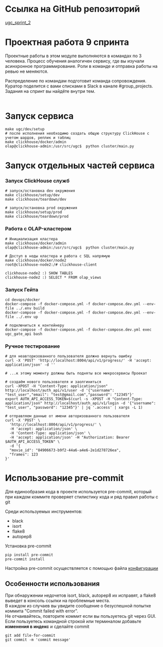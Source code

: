 # Ссылка на GitHub репозиторий

[ugc_sprint_2](https://github.com/merkushov/ugc_sprint_2)

# Проектная работа 9 спринта

Проектные работы в этом модуле выполняются в командах по 3 человека. Процесс обучения аналогичен сервису, где вы изучали асинхронное программирование. Роли в команде и отправка работы на ревью не меняются.  

Распределение по командам подготовит команда сопровождения. Куратор поделится с вами списками в Slack в канале #group_projects.  
Задания на спринт вы найдёте внутри тем.  
<br>
# Запуск сервиса
```
make ugc/dev/setup
# после исполнения необходимо создать общую структуру ClickHouse с учетом шардов, реплик и таблиц 
make clickhouse/docker/admin  
olap@clickhouse-admin:/usr/src/ugc$  python cluster/main.py
```

# Запуск отдельных частей сервиса
### Запуск ClickHouse служб  
```
# запуск/остановка dev окружения  
make clickhouse/setup/dev  
make clickhouse/teardown/dev

# запуск/остановка prod окружения  
make clickhouse/setup/prod  
make clickhouse/teardown/prod  
```

### Работа с OLAP-кластером  
```
# Инициализация кластера  
make clickhouse/docker/admin  
olap@clickhouse-admin:/usr/src/ugc$  python cluster/main.py

# Доступ в ноды кластера и работа с SQL напрямую  
make clickhouse/docker/node2  
root@clickhouse-node2:/# clickhouse-client  

clickhouse-node2 :) SHOW TABLES
clickhouse-node2 :) SELECT * FROM olap_views
```

### Запуск Гейта
```shell
cd devops/docker
docker-compose -f docker-compose.yml -f docker-compose.dev.yml --env-file ../.env build
docker-compose -f docker-compose.yml -f docker-compose.dev.yml --env-file ../.env up

# подключиться к контейнеру
docker-compose -f docker-compose.yml -f docker-compose.dev.yml exec ugc_gate_api bash
```

### Ручное тестирование
```shell
# для неавторизованного пользователя должно вернуть ошибку
curl -X 'POST' 'http://localhost:8004/api/v1/progress/' -H 'accept: application/json' -d ''

# ...к этому моменту должны быть подняты все микросервисы Проекат

# создаём нового пользователя и заолгиниться
curl -XPOST -H "Content-Type: application/json" http://localhost/auth_api/v1/user -d '{"username": "test_user","email": "test@gmail.com","password": "12345"}'
export AUTH_API_ACCESS_TOKEN=$(curl -s -XPOST -H "Content-Type: application/json" http://localhost/auth_api/v1/login -d '{"username": "test_user", "password": "12345"}' | jq '.access' | xargs -L 1)

# отправляем данные от имени авторизованного пользователя
curl -X 'POST' \
  'http://localhost:8004/api/v1/progress/' \
  -H 'accept: application/json' \
  -H 'Content-Type: application/json' \
  -H 'accept: application/json' -H "Authorization: Bearer $AUTH_API_ACCESS_TOKEN" \
  -d '{
  "movie_id": "84906673-b9f2-44a6-a4e6-2e1d278726ea",
  "frames": 123
}'
```

# Использование pre-commit
Для единообразия кода в проекте используется pre-commit, который при каждом коммите проверяет стилистику кода и ряд 
правил работы с git

Среди используемых инструментов:
- black
- isort
- flake8
- autopep8


Установка pre-commit
```shell
pip install pre-commit
pre-commit install
```

Настройка pre-commit осуществляется с помощью файла [конфигурации](.pre-commit-config.yaml)

## Особенности использования
При обнаружении недочетов isort, black, autopep8 их исправят, а flake8 выведет в консоль ссылки на проблемные места. 
<br>В каждом из случаев вы увидите сообщение о безуспешной попытке коммита "Commit failed with error". <br>Не отчаивайтесь, повторите коммит если вы пользуетесь git через GUI.
<br>Если пользуетесь командной строкой или терминалом добавьте __изменения 
в индекс__ и сделайте commit
```shell
git add file-for-commit
git commit -m 'commit message'
```
